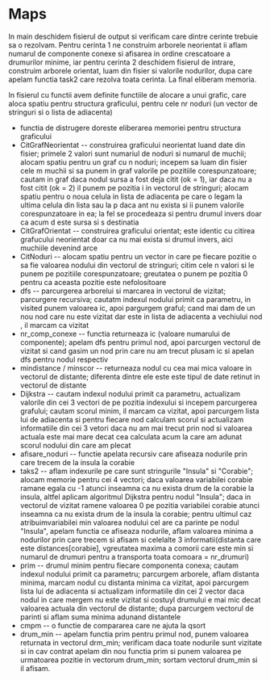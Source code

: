 # Maps

In main deschidem fisierul de output si verificam care dintre cerinte trebuie sa o rezolvam. Pentru cerinta 1 ne construim arborele neorientat ii aflam numarul de componente conexe si afisarea in ordine crescatoare a drumurilor minime, iar pentru cerinta 2 deschidem fisierul de intrare, construim arborele orientat, luam din fisier si valorile nodurilor, dupa care apelam functia task2 care rezolva toata cerinta. La final eliberam memoria.

In fisierul cu functii avem definite functiile de alocare a unui grafic, care aloca spatiu pentru structura graficului, pentru cele nr noduri (un vector de stringuri si o lista de adiacenta)
- functia de distrugere doreste eliberarea memoriei pentru structura graficului
- CitGrafNeorientat -- construirea graficului neorientat luand date din fisier; primele 2 valori sunt numariul de noduri si numarul de muchii; alocam spatiu pentru un graf cu n noduri; incepem sa luam din fisier cele m muchii si sa punem in graf valorile pe pozitiile corespunzatoare; cautam in graf daca nodul sursa a fost deja citit (ok = 1), iar daca nu a fost citit (ok = 2) il punem pe pozitia i in vectorul de stringuri; alocam spatiu pentru o noua celula in lista de adiacenta pe care o legam la ultima celula din lista sau la p daca ant nu exista si ii punem valorile corespunzatoare in ea; la fel se procedeaza si pentru drumul invers doar ca acum d este sursa si s destinatia
- CitGrafOrientat -- construirea graficului orientat; este identic cu citirea grafucului neorientat doar ca nu mai exista si drumul invers, aici muchiile devenind arce
- CitNoduri -- alocam spatiu pentru un vector in care pe fiecare pozitie o sa fie valoarea nodului din vectorul de stringuri; citim cele n valori si le punem pe pozitiile corespunzatoare; greutatea o punem pe pozitia 0 pentru ca aceasta pozitie este nefolositoare
- dfs -- parcurgerea arborelui si marcarea in vectorul de vizitat; parcurgere recursiva; cautatm indexul nodului primit ca parametru, in visited punem valoarea ic, apoi pargurgem graful; cand mai dam de un nou nod care nu este vizitat dar este in lista de adiacenta a vechiului nod , il marcam ca vizitat
- nr_comp_conexe -- functia returneaza ic (valoare numarului de componente); apelam dfs pentru primul nod, apoi parcurgen vectorul de vizitat si cand gasim un nod prin care nu am trecut plusam ic si apelan dfs pentru nodul respectiv
- mindistance / minscor -- returneaza nodul cu cea mai mica valoare in vectorul de distante; diferenta dintre ele este este tipul de date retinut in vectorul de distante
- Dijkstra -- cautam indexul nodului primit ca parametru, actualizam valorile din cei 3 vectori de pe pozitia indexului si incepem parcurgerea grafului; cautam scorul minim, il marcam ca vizitat, apoi parcurgem lista lui de adiacenta si pentru fiecare nod calculam scorul si actualizam informatiile din cei 3 vetori daca nu am mai trecut prin nod si valoarea actuala este mai mare decat cea calculata acum la care am adunat scorul nodului din care am plecat
- afisare_noduri -- functie apelata recursiv care afiseaza nodurile prin care trecem de la insula la corabie
- taks2 -- aflam indexurile pe care sunt stringurile "Insula" si "Corabie"; alocam memorie pentru cei 4 vectori; daca valoarea variabilei corabie ramane egala cu -1 atunci inseamna ca nu exista drum de la corabie la insula, altfel aplicam algoritmul Dijkstra pentru nodul "Insula"; daca in vectorul de vizitat ramene valoarea 0 pe pozitia variabilei corabie atunci inseamna ca nu exista drum de la insula la corabie; pentru ultimul caz atribuimvariabilei min valoarea nodului cel are ca parinte pe nodul "Insula", apelam functia ce afiseaza nodurile, aflam valoarea minima a nodurilor prin care trecem si afisam si celelalte 3 informatii(distanta care este distances[corabie], vgreutatea maxima a comorii care este min si numarul de drumuri pentru a transporta toata comoara = nr_drumuri)
- prim -- drumul minim pentru fiecare componenta conexa; cautam indexul nodului primit ca parametru; parcurgem arborele, aflam distanta minima, marcam nodul cu distanta minima ca vizitat, apoi parcurgem lista lui de adiacenta si actualizam informatiile din cei 2 vector daca nodul in care mergem nu este vizitat si costuyl drumului e mai mic decat valoarea actuala din vectorul de distante; dupa parcurgem vectorul de parinti si aflam suma minima adunand distantele
- cmpm -- o functie de compararea care ne ajuta la qsort
- drum_min -- apelam functia prim pentru primul nod, punem valoarea returnata in vectorul drm_min; verificam daca toate nodurile sunt vizitate si in cav contrat apelam din nou functia prim si punem valoarea pe urmatoarea pozitie in vectorum drum_min; sortam vectorul drum_min si il afisam.
